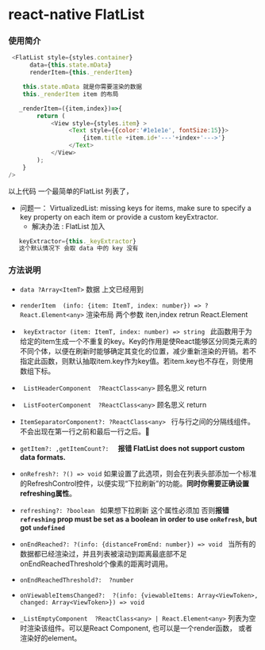 # react-native FlatList

### 使用简介

```js
 <FlatList style={styles.container}
      data={this.state.mData}
      renderItem={this._renderItem}

    this.state.mData 就是你需要渲染的数据
    this._renderItem item 的布局

   _renderItem=({item,index})=>{
        return (
            <View style={styles.item} >
                 <Text style={{color:'#1e1e1e', fontSize:15}}>
                     {item.title +item.id+'---'+index+'--->'}
                 </Text>
            </View>
        );
    }
/>
```
以上代码 一个最简单的FlatList 列表了，
 + 问题一： VirtualizedList: missing keys for items, make sure to specify a key property on each item or provide a custom keyExtractor.
   -  解决办法 : FlatList 加入 
``` js
   keyExtractor={this._keyExtractor}
   这个默认情况下 会取 data 中的 key 没有
```

### 方法说明
   - ` data ?Array<ItemT> `  数据 上文已经用到
   - ` renderItem  (info: {item: ItemT, index: number}) => ?React.Element<any> ` 渲染布局
        两个参数  iten,index  retrun  React.Element
   - `  keyExtractor (item: ItemT, index: number) => string  `  此函数用于为给定的item生成一个不重复的key。Key的作用是使React能够区分同类元素的不同个体，以便在刷新时能够确定其变化的位置，减少重新渲染的开销。若不指定此函数，则默认抽取item.key作为key值。若item.key也不存在，则使用数组下标。
   - ` ListHeaderComponent  ?ReactClass<any>`   顾名思义   return  <Component/>
   - ` ListFooterComponent  ?ReactClass<any>`   顾名思义   return  <Component/>
   - ` ItemSeparatorComponent?: ?ReactClass<any>  `  行与行之间的分隔线组件。不会出现在第一行之前和最后一行之后。
   - `getItem?: ,getItemCount?:  ` **报错 FlatList does not support custom data formats.**

   - ` onRefresh?: ?() => void `
        如果设置了此选项，则会在列表头部添加一个标准的RefreshControl控件，以便实现“下拉刷新”的功能。**同时你需要正确设置refreshing属性**。
   - ` refreshing?: ?boolean  ` 如果想下拉刷新 这个属性必须加 否则**报错` refreshing ` prop must be set as a boolean in order to use ` onRefresh `, but got ` undefined `**
   - ` onEndReached?: ?(info: {distanceFromEnd: number}) => void  `
      当所有的数据都已经渲染过，并且列表被滚动到距离最底部不足onEndReachedThreshold个像素的距离时调用。

   - ` onEndReachedThreshold?:  ?number `

   - ` onViewableItemsChanged?:  ?(info: {viewableItems: Array<ViewToken>, changed: Array<ViewToken>}) => void `

   - ` _ListEmptyComponent  ?ReactClass<any> | React.Element<any> ` 列表为空时渲染该组件。可以是React Component, 也可以是一个render函数， 或者渲染好的element。